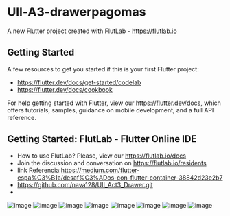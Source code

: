 # Ull-A3-drawerpagomas

A new Flutter project created with FlutLab - https://flutlab.io

## Getting Started

A few resources to get you started if this is your first Flutter project:

- https://flutter.dev/docs/get-started/codelab
- https://flutter.dev/docs/cookbook

For help getting started with Flutter, view our
https://flutter.dev/docs, which offers tutorials,
samples, guidance on mobile development, and a full API reference.

## Getting Started: FlutLab - Flutter Online IDE

- How to use FlutLab? Please, view our https://flutlab.io/docs
- Join the discussion and conversation on https://flutlab.io/residents
- link Referencia:https://medium.com/flutter-espa%C3%B1a/desaf%C3%ADos-con-flutter-container-38842d23e2b7
- https://github.com/nava128/UII_Act3_Drawer.git
- 
![image](https://github.com/AvitiaD128/uII_act3_1212/assets/143744078/80c83d87-7f37-49e9-985a-c6fca748e8ed)
![image](https://github.com/AvitiaD128/uII_act3_1212/assets/143744078/9744b6bb-c654-4574-b669-46bb273bf63e)
![image](https://github.com/AvitiaD128/uII_act3_1212/assets/143744078/80c83d87-7f37-49e9-985a-c6fca748e8ed)
![image](https://github.com/AvitiaD128/uII_act3_1212/assets/143744078/3e667b99-3921-42e6-a78b-49342203bdad)
![image](https://github.com/AvitiaD128/uII_act3_1212/assets/143744078/a022cc28-384f-45c6-993a-def6764bf521)
![image](https://github.com/AvitiaD128/uII_act3_1212/assets/143744078/8e62cd1f-e189-4316-b341-3c69524708ba)
![image](https://github.com/AvitiaD128/uII_act3_1212/assets/143744078/8333dd87-8a3f-4daf-b840-6440ddd720aa)
![image](https://github.com/AvitiaD128/uII_act3_1212/assets/143744078/8d3ef8fe-a96c-4580-aca1-2a825315d028)

